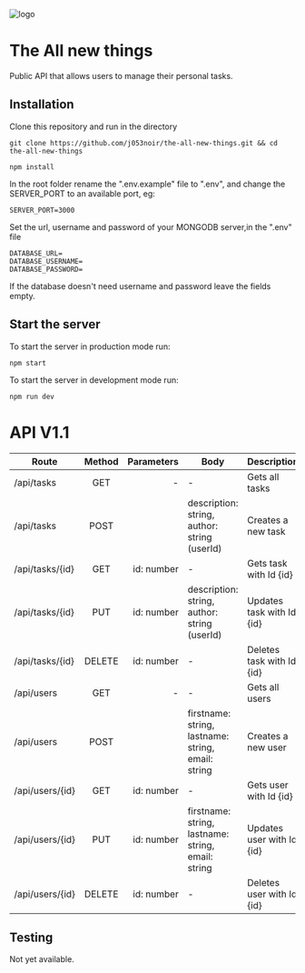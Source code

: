 ![logo](http://rvsistemas.net/wp-content/uploads/2017/06/add-icon.png)

# The All new things

Public API that allows users to manage their personal tasks.

## Installation

Clone this repository and run in the directory

```shell
git clone https://github.com/j053noir/the-all-new-things.git && cd the-all-new-things
```

```shell
npm install
```

In the root folder rename the ".env.example" file to ".env", and change the SERVER_PORT to an available port, eg:

```text
SERVER_PORT=3000
```


Set the url, username and password of your MONGODB server,in the ".env" file

```text
DATABASE_URL=
DATABASE_USERNAME=
DATABASE_PASSWORD=
```

If the database doesn't need username and password leave the fields empty.

## Start the server

To start the server in production mode run:

```shell
npm start
```

To start the server in development mode run:

```shell
npm run dev
```

# API V1.1

| Route           | Method | Parameters | Body                                               | Description               |
| --------------- | :----: | ---------: | -------------------------------------------------- | ------------------------- |
| /api/tasks      |  GET   |          - | -                                                  | Gets all tasks            |
| /api/tasks      |  POST  |            | description: string, author: string (userId)       | Creates a new task        |
| /api/tasks/{id} |  GET   | id: number | -                                                  | Gets task with Id {id}    |
| /api/tasks/{id} |  PUT   | id: number | description: string, author: string (userId)       | Updates task with Id {id} |
| /api/tasks/{id} | DELETE | id: number | -                                                  | Deletes task with Id {id} |
| /api/users      |  GET   |          - | -                                                  | Gets all users            |
| /api/users      |  POST  |            | firstname: string, lastname: string, email: string | Creates a new user        |
| /api/users/{id} |  GET   | id: number | -                                                  | Gets user with Id {id}    |
| /api/users/{id} |  PUT   | id: number | firstname: string, lastname: string, email: string | Updates user with Id {id} |
| /api/users/{id} | DELETE | id: number | -                                                  | Deletes user with Id {id} |


## Testing

Not yet available.

